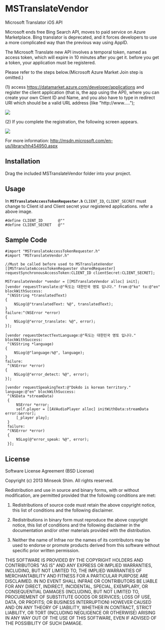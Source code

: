 MSTranslateVendor
=================

Microsoft Translator iOS API

Microsoft ends free Bing Search API, moves to paid service on Azure Marketplace. Bing translator is deprecated, and it forces developers to use a more complicated way than the previous way using AppID.

The Microsoft Translate new API involves a temporal token, named as access token, which will expire in 10 minutes after you get it. before you get a token, your application must be registered.

Please refer to the steps below.(Microsoft Azure Market Join step is omitted.) 

(1) access https://datamarket.azure.com/developer/applications and register the client application (that is, the app using the API), where you can create your own Client ID and Name, and you also have to type in
redirect URI which should be a valid URL address (like "http://www.....");
  
![](https://s3.amazonaws.com/Y1J8k27YH1U3r6LeEwCOP2cvY97xxXTs/img0.png)

(2) If you complete the registration, the following screen appears. 
  
![](https://s3.amazonaws.com/Y1J8k27YH1U3r6LeEwCOP2cvY97xxXTs/img1.png)

For more information: http://msdn.microsoft.com/en-us/library/hh454950.aspx

## Installation ##

Drag the included MSTranslateVendor folder into your project.

## Usage ##

In <b>`MSTranslateAccessTokenRequester.h`</b> `CLIENT_ID`, `CLIENT_SECRET` must change to Client id and Client secret your registered applications. refer a above image.

    #define CLIENT_ID       @""
    #define CLIENT_SECRET   @""

## Sample Code ##

    #import "MSTranslateAccessTokenRequester.h"
    #import "MSTranslateVendor.h"
    
    //Must be called before used to MSTranslateVendor
    [[MSTranslateAccessTokenRequester sharedRequester] requestSynchronousAccessToken:CLIENT_ID clientSecret:CLIENT_SECRET];
    
    MSTranslateVendor *vendor = [[MSTranslateVendor alloc] init];
    [vendor requestTranslate:@"독도는 대한민국 영토 입니다." from:@"ko" to:@"en" blockWithSuccess:
     ^(NSString *translatedText)
    {
        NSLog(@"translatedText: %@", translatedText);
    }
    failure:^(NSError *error)
    {
        NSLog(@"error_translate: %@", error);
    }];
    
    [vendor requestDetectTextLanguage:@"독도는 대한민국 영토 입니다." blockWithSuccess:
     ^(NSString *language)
    {
        NSLog(@"language:%@", language);
    }
    failure:
     ^(NSError *error)
    {
        NSLog(@"error_detect: %@", error);
    }];
    
    [vendor requestSpeakingText:@"Dokdo is korean territory." language:@"en" blockWithSuccess:
     ^(NSData *streamData)
     {
         NSError *error;
         self.player = [[AVAudioPlayer alloc] initWithData:streamData error:&error];
         [_player play];
     }
     failure:
     ^(NSError *error)
     {
         NSLog(@"error_speak: %@", error);
     }];

## License ##

Software License Agreement (BSD License)

Copyright (c) 2013 Minseok Shim. All rights reserved.

Redistribution and use in source and binary forms, with or without
modification, are permitted provided that the following conditions are met:

  1. Redistributions of source code must retain the above copyright
     notice, this list of conditions and the following disclaimer.
   
  2. Redistributions in binary form must reproduce the above copyright
     notice, this list of conditions and the following disclaimer in
     the documentation and/or other materials provided with the
     distribution.

  3. Neither the name of Infrae nor the names of its contributors may
     be used to endorse or promote products derived from this software
     without specific prior written permission.

THIS SOFTWARE IS PROVIDED BY THE COPYRIGHT HOLDERS AND CONTRIBUTORS
"AS IS" AND ANY EXPRESS OR IMPLIED WARRANTIES, INCLUDING, BUT NOT
LIMITED TO, THE IMPLIED WARRANTIES OF MERCHANTABILITY AND FITNESS FOR
A PARTICULAR PURPOSE ARE DISCLAIMED. IN NO EVENT SHALL INFRAE OR
CONTRIBUTORS BE LIABLE FOR ANY DIRECT, INDIRECT, INCIDENTAL, SPECIAL,
EXEMPLARY, OR CONSEQUENTIAL DAMAGES (INCLUDING, BUT NOT LIMITED TO,
PROCUREMENT OF SUBSTITUTE GOODS OR SERVICES; LOSS OF USE, DATA, OR
PROFITS; OR BUSINESS INTERRUPTION) HOWEVER CAUSED AND ON ANY THEORY OF
LIABILITY, WHETHER IN CONTRACT, STRICT LIABILITY, OR TORT (INCLUDING
NEGLIGENCE OR OTHERWISE) ARISING IN ANY WAY OUT OF THE USE OF THIS
SOFTWARE, EVEN IF ADVISED OF THE POSSIBILITY OF SUCH DAMAGE.
